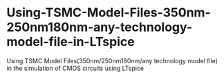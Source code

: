 # Using-TSMC-Model-Files-350nm-250nm180nm-any-technology-model-file-in-LTspice
Using TSMC Model Files(350nm/250nm180nm/any technology model file) in the simulation of CMOS circuits using LTspice

